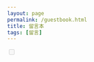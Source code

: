 ```yaml
---
layout: page
permalink: /guestbook.html
title: 留言本
tags: [留言]
---
```

<div class="comment-toggle">
  <input type="checkbox" id="comment-toggle" class="comment-toggle-input" disabled/>
  <label class="comment-toggle-icon" for="comment-toggle"></label>
</div>
<div class="comment-guestbook">
  <div id="comment"></div>
</div>
